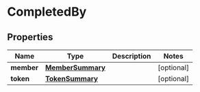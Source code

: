 

# CompletedBy


## Properties

| Name | Type | Description | Notes |
|------------ | ------------- | ------------- | -------------|
|**member** | [**MemberSummary**](MemberSummary.md) |  |  [optional] |
|**token** | [**TokenSummary**](TokenSummary.md) |  |  [optional] |



